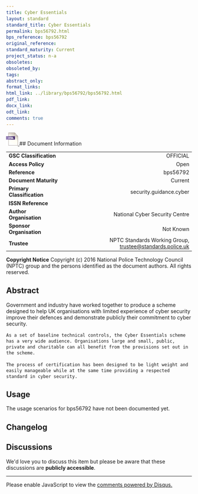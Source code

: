 ```yaml
---
title: Cyber Essentials
layout: standard
standard_title: Cyber Essentials
permalink: bps56792.html
bps_reference: bps56792
original_reference: 
standard_maturity: Current
project_status: n-a
obsoletes: 
obsoleted_by: 
tags: 
abstract_only:
format_links:
html_link: ../library/bps56792/bps56792.html
pdf_link: 
docx_link: 
odt_link: 
comments: true
---
```



<a target="_blank" href="../library/bps56792/bps56792.html">
    <img src="../images/html@0.5x.png" alt="html link" title="html link" style="max-height:35px;">
</a>
## Document Information

|||
| :------- | ------: |
| **GSC Classification**     | OFFICIAL |
| **Access Policy**          | Open |
| **Reference**              | bps56792  |
| **Document Maturity**      | Current |
| **Primary Classification** | security.guidance.cyber |
| **ISSN Reference**         |  |
| **Author Organisation**    |National Cyber Security Centre|
| **Sponsor Organisation**   |Not Known|
| **Trustee**                | NPTC Standards Working Group, <a href="mailto:trustee@standards.police.uk?subject=bps56792 Cyber Essentials">trustee@standards.police.uk |

**Copyright Notice**
Copyright (c) 2016 National Police Technology Council (NPTC) group and the persons identified as the document authors. All rights reserved.

## Abstract
Government and industry have worked together to produce a scheme designed to help UK organisations with limited experience of cyber security improve their defences and demonstrate publicly their commitment to cyber security.
    
    As a set of baseline technical controls, the Cyber Essentials scheme has a very wide audience. Organisations large and small, public, private and charitable can all benefit from the provisions set out in the scheme.
    
    The process of certification has been designed to be light weight and easily manageable while at the same time providing a respected standard in cyber security.
        
## Usage
The usage scenarios for bps56792 have not been documented yet.

## Changelog


## Discussions
We'd love you to discuss this item but please be aware that these discussions are **publicly accessible**.
<hr>
<div id="disqus_thread"></div>

<script>

/**
*  RECOMMENDED CONFIGURATION VARIABLES: EDIT AND UNCOMMENT THE SECTION BELOW TO INSERT DYNAMIC VALUES FROM YOUR PLATFORM OR CMS.
*  LEARN WHY DEFINING THESE VARIABLES IS IMPORTANT: https://disqus.com/admin/universalcode/#configuration-variables*/
/*
var disqus_config = function () {
this.page.url = PAGE_URL;  // Replace PAGE_URL with your page's canonical URL variable
this.page.identifier = PAGE_IDENTIFIER; // Replace PAGE_IDENTIFIER with your page's unique identifier variable
};
*/
(function() { // DON'T EDIT BELOW THIS LINE
var d = document, s = d.createElement('script');
s.src = 'https://nptcstandards.disqus.com/embed.js';
s.setAttribute('data-timestamp', +new Date());
(d.head || d.body).appendChild(s);
})();
</script>
<noscript>Please enable JavaScript to view the <a href="https://disqus.com/?ref_noscript">comments powered by Disqus.</a></noscript>

